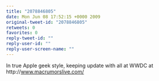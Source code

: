 ```yaml
---
title: "2078846805"
date: Mon Jun 08 17:52:15 +0000 2009
original-tweet-id: "2078846805"
retweets: 0
favorites: 0
reply-tweet-id: ""
reply-user-id: ""
reply-user-screen-name: ""
---
```

In true Apple geek style, keeping update with all at WWDC at http://<a href="https://www.macrumorslive.com/">www.macrumorslive.com/</a>
